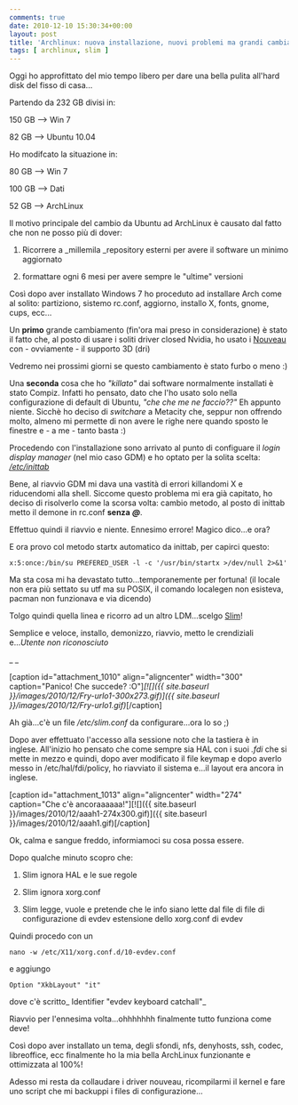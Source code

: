 ```yaml
---
comments: true
date: 2010-12-10 15:30:34+00:00
layout: post
title: 'Archlinux: nuova installazione, nuovi problemi ma grandi cambiamenti!'
tags: [ archlinux, slim ]
---
```


Oggi ho approfittato del mio tempo libero per dare una bella pulita all'hard disk del fisso di casa...

Partendo da 232 GB divisi in:


150 GB --> Win 7




82 GB --> Ubuntu 10.04


Ho modifcato la situazione in:


80 GB --> Win 7




100 GB --> Dati




52 GB --> ArchLinux


Il motivo principale del cambio da Ubuntu ad ArchLinux è causato dal fatto che non ne posso più di dover:



	
  1. Ricorrere a _millemila _repository esterni per avere il software un minimo aggiornato

	
  2. formattare ogni 6 mesi per avere sempre le "ultime" versioni


Così dopo aver installato Windows 7 ho proceduto ad installare Arch come al solito: partiziono, sistemo rc.conf, aggiorno, installo X, fonts, gnome, cups, ecc...
<!-- more -->
Un **primo** grande cambiamento (fin'ora mai preso in considerazione) è stato il fatto che, al posto di usare i soliti driver closed Nvidia, ho usato i [Nouveau](http://nouveau.freedesktop.org/wiki/) con - ovviamente - il supporto 3D (dri)

Vedremo nei prossimi giorni se questo cambiamento è stato furbo o meno :)

Una **seconda** cosa che ho _"killato"_ dai software normalmente installati è stato Compiz. Infatti ho pensato, dato che l'ho usato solo nella configurazione di default di Ubuntu, _"che che me ne faccio??"_ Eh appunto niente. Sicchè ho deciso di _switchare_ a Metacity che, seppur non offrendo molto, almeno mi permette di non avere le righe nere quando sposto le finestre e - a me - tanto basta :)

Procedendo con l'installazione sono arrivato al punto di configuare il _login display manager_ (nel mio caso GDM) e ho optato per la solita scelta: _[/etc/inittab](https://wiki.archlinux.org/index.php/Inittab)_

Bene, al riavvio GDM mi dava una vastità di errori killandomi X e riducendomi alla shell. Siccome questo problema mi era già capitato, ho deciso di risolverlo come la scorsa volta: cambio metodo, al posto di inittab metto il demone in rc.conf **senza** **_@_**.

Effettuo quindi il riavvio e niente. Ennesimo errore! Magico dico...e ora?

E ora provo col metodo startx automatico da inittab, per capirci questo:


`x:5:once:/bin/su PREFERED_USER -l -c '/usr/bin/startx >/dev/null 2>&1'`


Ma sta cosa mi ha devastato tutto...temporanemente per fortuna! (il locale non era più settato su utf ma su POSIX, il comando localegen non esisteva, pacman non funzionava e via dicendo)

Tolgo quindi quella linea e ricorro ad un altro LDM...scelgo [Slim](http://slim.berlios.de/index.php)!

Semplice e veloce, installo, demonizzo, riavvio, metto le crendiziali e..._Utente non riconosciuto_

_ _

[caption id="attachment_1010" align="aligncenter" width="300" caption="Panico! Che succede? :O"]_[![]({{ site.baseurl }}/images/2010/12/Fry-urlo1-300x273.gif)]({{ site.baseurl }}/images/2010/12/Fry-urlo1.gif)_[/caption]

Ah già...c'è un file _/etc/slim.conf_ da configurare...ora lo so ;)

Dopo aver effettuato l'accesso alla sessione noto che la tastiera è in inglese. All'inizio ho pensato che come sempre sia HAL con i suoi _.fdi_ che si mette in mezzo e quindi, dopo aver modificato il file keymap e dopo averlo messo in /etc/hal/fdi/policy, ho riavviato il sistema e...il layout era ancora in inglese.

[caption id="attachment_1013" align="aligncenter" width="274" caption="Che c'è ancoraaaaaa!"][![]({{ site.baseurl }}/images/2010/12/aaah1-274x300.gif)]({{ site.baseurl }}/images/2010/12/aaah1.gif)[/caption]

Ok, calma e sangue freddo, informiamoci su cosa possa essere.

Dopo qualche minuto scopro che:



	
  1. Slim ignora HAL e le sue regole

	
  2. Slim ignora xorg.conf

	
  3. Slim legge, vuole e pretende che le info siano lette dal file di file di configurazione di evdev estensione dello xorg.conf di evdev


Quindi procedo con un


`nano -w /etc/X11/xorg.conf.d/10-evdev.conf`


e aggiungo


`Option "XkbLayout" "it"`


dove c'è scritto_ Identifier "evdev keyboard catchall"_

Riavvio per l'ennesima volta...ohhhhhhh finalmente tutto funziona come deve!

Così dopo aver installato un tema, degli sfondi, nfs, denyhosts, ssh, codec, libreoffice, ecc finalmente ho la mia bella ArchLinux funzionante e ottimizzata al 100%!

Adesso mi resta da collaudare i driver nouveau, ricompilarmi il kernel e fare uno script che mi backuppi i files di configurazione...
